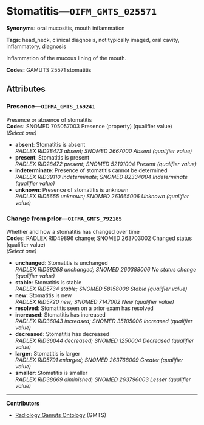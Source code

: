 # Stomatitis—`OIFM_GMTS_025571`

**Synonyms:** oral mucositis, mouth inflammation

**Tags:** head_neck, clinical diagnosis, not typically imaged, oral cavity, inflammatory, diagnosis

Inflammation of the mucous lining of the mouth.

**Codes:** GAMUTS 25571 stomatitis

## Attributes

### Presence—`OIFMA_GMTS_169241`

Presence or absence of stomatitis  
**Codes**: SNOMED 705057003 Presence (property) (qualifier value)  
*(Select one)*

- **absent**: Stomatitis is absent  
_RADLEX RID28473 absent; SNOMED 2667000 Absent (qualifier value)_
- **present**: Stomatitis is present  
_RADLEX RID28472 present; SNOMED 52101004 Present (qualifier value)_
- **indeterminate**: Presence of stomatitis cannot be determined  
_RADLEX RID39110 indeterminate; SNOMED 82334004 Indeterminate (qualifier value)_
- **unknown**: Presence of stomatitis is unknown  
_RADLEX RID5655 unknown; SNOMED 261665006 Unknown (qualifier value)_

### Change from prior—`OIFMA_GMTS_792185`

Whether and how a stomatitis has changed over time  
**Codes**: RADLEX RID49896 change; SNOMED 263703002 Changed status (qualifier value)  
*(Select one)*

- **unchanged**: Stomatitis is unchanged  
_RADLEX RID39268 unchanged; SNOMED 260388006 No status change (qualifier value)_
- **stable**: Stomatitis is stable  
_RADLEX RID5734 stable; SNOMED 58158008 Stable (qualifier value)_
- **new**: Stomatitis is new  
_RADLEX RID5720 new; SNOMED 7147002 New (qualifier value)_
- **resolved**: Stomatitis seen on a prior exam has resolved  
- **increased**: Stomatitis has increased  
_RADLEX RID36043 increased; SNOMED 35105006 Increased (qualifier value)_
- **decreased**: Stomatitis has decreased  
_RADLEX RID36044 decreased; SNOMED 1250004 Decreased (qualifier value)_
- **larger**: Stomatitis is larger  
_RADLEX RID5791 enlarged; SNOMED 263768009 Greater (qualifier value)_
- **smaller**: Stomatitis is smaller  
_RADLEX RID38669 diminished; SNOMED 263796003 Lesser (qualifier value)_

---

**Contributors**

- [Radiology Gamuts Ontology](https://gamuts.net/) (GMTS)